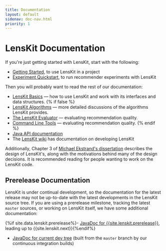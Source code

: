 ```yaml
---
title: Documentation
layout: default
sidenav: doc-nav.html
priority: 1
---
```


# LensKit Documentation

[wiki]: https://github.com/grouplens/lenskit/wiki/

If you're just getting started with LensKit, start with the following:

- [Getting Started](basics/getting-started/), to use LensKit in a project
- [Experiment Quickstart](evaluator/quickstart/), to run recommender experiments with LensKit

Then you will probably want to read the rest of our documentation:

- [LensKit Basics](basics/) — how to use LensKit and work with its interfaces and data structures.
{% if false %}
- [LensKit Algorithms](algorithms/) — more detailed discussions of the algorithms LensKit provides.
- [The LensKit Evaluator](evaluator/) — evaluating recommendation quality.
- [Command Line Tools](cli/) — evaluating recommendation quality.
{% endif %}
- [Java API documentation](/apidocs/)
- The [LensKit wiki](http://github.com/lenskit/lenskit/wiki) has documentation
  on developing LensKit

Additionally, Chapter 3 of [Michael Ekstrand's
dissertation](http://elehack.net/research/thesis/) describes the design of
LensKit's, along with the motivations behind many of the design decisions.  It
is recommended reading for people wanting to work on the LensKit code.

## Prerelease Documentation

LensKit is under continual development, so the documentation for the latest release may not be up-to-date with the latest developments in the LensKit source tree.  If you are using a prerelease milestone, tracking the latest `master` sources, or working on LensKit itself, we have some additional documentation:

{%if site.data.lenskit.prerelease%}- [JavaDoc for {{site.lenskit.prerelease}}](/next/apidocs/), leading up to {{site.lenskit.next}}{%endif%}
- [JavaDoc for current dev tree](/master/apidocs/) (built from the `master` branch by our continuous integration builds)
